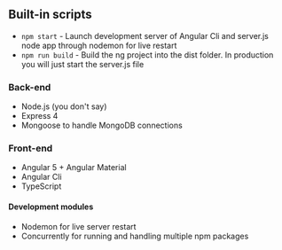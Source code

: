 
## Built-in scripts
+ `npm start` - Launch development server of Angular Cli and server.js node app through nodemon for live restart
+ `npm run build` - Build the ng project into the dist folder. In production you will just start the server.js file

### Back-end
+ Node.js (you don't say)
+ Express 4
+ Mongoose to handle MongoDB connections

### Front-end
+ Angular 5 + Angular Material
+ Angular Cli
+ TypeScript

#### Development modules
+ Nodemon for live server restart
+ Concurrently for running and handling multiple npm packages


